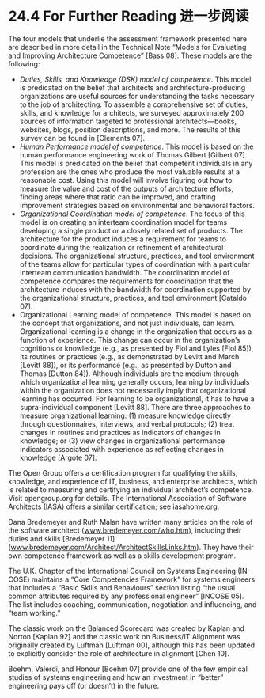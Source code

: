 24.4 For Further Reading 进一步阅读
===

The four models that underlie the assessment framework presented here are described in more detail in the Technical Note “Models for Evaluating and Improving Architecture Competence” [Bass 08]. These models are the following:

* _Duties, Skills, and Knowledge (DSK) model of competence_. This model is predicated on the belief that architects and architecture-producing organizations are useful sources for understanding the tasks necessary to the job of architecting. To assemble a comprehensive set of duties, skills, and knowledge for architects, we surveyed approximately 200 sources of information targeted to professional architects—books, websites, blogs, position descriptions, and more. The results of this survey can be found in [Clements 07].
* _Human Performance model of competence_. This model is based on the human performance engineering work of Thomas Gilbert [Gilbert 07]. This model is predicated on the belief that competent individuals in any profession are the ones who produce the most valuable results at a reasonable cost. Using this model will involve figuring out how to measure the value and cost of the outputs of architecture efforts, finding areas where that ratio can be improved, and crafting improvement strategies based on environmental and behavioral factors.
* _Organizational Coordination model of competence_. The focus of this model is on creating an interteam coordination model for teams developing a single product or a closely related set of products. The architecture for the product induces a requirement for teams to coordinate during the realization or refinement of architectural decisions. The organizational structure, practices, and tool environment of the teams allow for particular types of coordination with a particular interteam communication bandwidth. The coordination model of competence compares the requirements for coordination that the architecture induces with the bandwidth for coordination supported by the organizational structure, practices, and tool environment [Cataldo 07].
* Organizational Learning model of competence. This model is based on the concept that organizations, and not just individuals, can learn. Organizational learning is a change in the organization that occurs as a function of experience. This change can occur in the organization’s cognitions or knowledge (e.g., as presented by Fiol and Lyles [Fiol 85]), its routines or practices (e.g., as demonstrated by Levitt and March [Levitt 88]), or its performance (e.g., as presented by Dutton and Thomas [Dutton 84]). Although individuals are the medium through which organizational learning generally occurs, learning by individuals within the organization does not necessarily imply that organizational learning has occurred. For learning to be organizational, it has to have a supra-individual component [Levitt 88]. There are three approaches to measure organizational learning: (1) measure knowledge directly through questionnaires, interviews, and verbal protocols; (2) treat changes in routines and practices as indicators of changes in knowledge; or (3) view changes in organizational performance indicators associated with experience as reflecting changes in knowledge [Argote 07].

The Open Group offers a certification program for qualifying the skills, knowledge, and experience of IT, business, and enterprise architects, which is related to measuring and certifying an individual architect’s competence. Visit opengroup.org for details. The International Association of Software Architects (IASA) offers a similar certification; see iasahome.org.

Dana Bredemeyer and Ruth Malan have written many articles on the role of the software architect (www.bredemeyer.com/who.htm), including their duties and skills [Bredemeyer 11] (www.bredemeyer.com/Architect/ArchitectSkillsLinks.htm). They have their own competence framework as well as a skills development program.

The U.K. Chapter of the International Council on Systems Engineering (IN-COSE) maintains a “Core Competencies Framework” for systems engineers that includes a “Basic Skills and Behaviours” section listing “the usual common attributes required by any professional engineer” [INCOSE 05]. The list includes coaching, communication, negotiation and influencing, and “team working.”

The classic work on the Balanced Scorecard was created by Kaplan and Norton [Kaplan 92] and the classic work on Business/IT Alignment was originally created by Luftman [Luftman 00], although this has been updated to explicitly consider the role of architecture in alignment [Chen 10].

Boehm, Valerdi, and Honour [Boehm 07] provide one of the few empirical studies of systems engineering and how an investment in “better” engineering pays off (or doesn’t) in the future.
